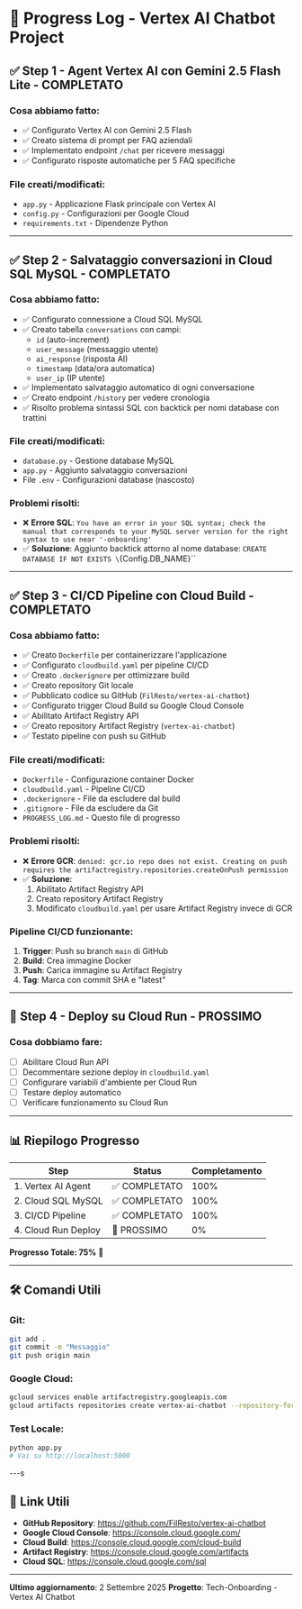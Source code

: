 # 🚀 Progress Log - Vertex AI Chatbot Project

## ✅ **Step 1 - Agent Vertex AI con Gemini 2.5 Flash Lite** - COMPLETATO

### Cosa abbiamo fatto:
- ✅ Configurato Vertex AI con Gemini 2.5 Flash
- ✅ Creato sistema di prompt per FAQ aziendali
- ✅ Implementato endpoint `/chat` per ricevere messaggi
- ✅ Configurato risposte automatiche per 5 FAQ specifiche

### File creati/modificati:
- `app.py` - Applicazione Flask principale con Vertex AI
- `config.py` - Configurazioni per Google Cloud
- `requirements.txt` - Dipendenze Python

---

## ✅ **Step 2 - Salvataggio conversazioni in Cloud SQL MySQL** - COMPLETATO

### Cosa abbiamo fatto:
- ✅ Configurato connessione a Cloud SQL MySQL
- ✅ Creato tabella `conversations` con campi:
  - `id` (auto-increment)
  - `user_message` (messaggio utente)
  - `ai_response` (risposta AI)
  - `timestamp` (data/ora automatica)
  - `user_ip` (IP utente)
- ✅ Implementato salvataggio automatico di ogni conversazione
- ✅ Creato endpoint `/history` per vedere cronologia
- ✅ Risolto problema sintassi SQL con backtick per nomi database con trattini

### File creati/modificati:
- `database.py` - Gestione database MySQL
- `app.py` - Aggiunto salvataggio conversazioni
- File `.env` - Configurazioni database (nascosto)

### Problemi risolti:
- ❌ **Errore SQL**: `You have an error in your SQL syntax; check the manual that corresponds to your MySQL server version for the right syntax to use near '-onboarding'`
- ✅ **Soluzione**: Aggiunto backtick attorno al nome database: `CREATE DATABASE IF NOT EXISTS \`{Config.DB_NAME}\``

---

## ✅ **Step 3 - CI/CD Pipeline con Cloud Build** - COMPLETATO

### Cosa abbiamo fatto:
- ✅ Creato `Dockerfile` per containerizzare l'applicazione
- ✅ Configurato `cloudbuild.yaml` per pipeline CI/CD
- ✅ Creato `.dockerignore` per ottimizzare build
- ✅ Creato repository Git locale
- ✅ Pubblicato codice su GitHub (`FilResto/vertex-ai-chatbot`)
- ✅ Configurato trigger Cloud Build su Google Cloud Console
- ✅ Abilitato Artifact Registry API
- ✅ Creato repository Artifact Registry (`vertex-ai-chatbot`)
- ✅ Testato pipeline con push su GitHub

### File creati/modificati:
- `Dockerfile` - Configurazione container Docker
- `cloudbuild.yaml` - Pipeline CI/CD
- `.dockerignore` - File da escludere dal build
- `.gitignore` - File da escludere da Git
- `PROGRESS_LOG.md` - Questo file di progresso

### Problemi risolti:
- ❌ **Errore GCR**: `denied: gcr.io repo does not exist. Creating on push requires the artifactregistry.repositories.createOnPush permission`
- ✅ **Soluzione**: 
  1. Abilitato Artifact Registry API
  2. Creato repository Artifact Registry
  3. Modificato `cloudbuild.yaml` per usare Artifact Registry invece di GCR

### Pipeline CI/CD funzionante:
1. **Trigger**: Push su branch `main` di GitHub
2. **Build**: Crea immagine Docker
3. **Push**: Carica immagine su Artifact Registry
4. **Tag**: Marca con commit SHA e "latest"

---

## 🔄 **Step 4 - Deploy su Cloud Run** - PROSSIMO

### Cosa dobbiamo fare:
- [ ] Abilitare Cloud Run API
- [ ] Decommentare sezione deploy in `cloudbuild.yaml`
- [ ] Configurare variabili d'ambiente per Cloud Run
- [ ] Testare deploy automatico
- [ ] Verificare funzionamento su Cloud Run

---

## 📊 **Riepilogo Progresso**

| Step | Status | Completamento |
|------|--------|---------------|
| 1. Vertex AI Agent | ✅ COMPLETATO | 100% |
| 2. Cloud SQL MySQL | ✅ COMPLETATO | 100% |
| 3. CI/CD Pipeline | ✅ COMPLETATO | 100% |
| 4. Cloud Run Deploy | 🔄 PROSSIMO | 0% |

**Progresso Totale: 75%** 🚀

---

## 🛠️ **Comandi Utili**

### Git:
```bash
git add .
git commit -m "Messaggio"
git push origin main
```

### Google Cloud:
```bash
gcloud services enable artifactregistry.googleapis.com
gcloud artifacts repositories create vertex-ai-chatbot --repository-format=docker --location=europe-west1
```

### Test Locale:
```bash
python app.py
# Vai su http://localhost:5000
```

---s

## 🔗 **Link Utili**

- **GitHub Repository**: https://github.com/FilResto/vertex-ai-chatbot
- **Google Cloud Console**: https://console.cloud.google.com/
- **Cloud Build**: https://console.cloud.google.com/cloud-build
- **Artifact Registry**: https://console.cloud.google.com/artifacts
- **Cloud SQL**: https://console.cloud.google.com/sql

---

**Ultimo aggiornamento**: 2 Settembre 2025
**Progetto**: Tech-Onboarding - Vertex AI Chatbot
